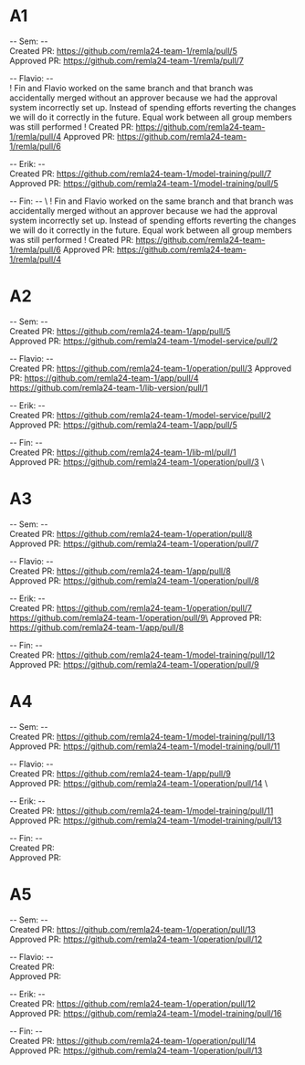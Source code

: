 # A1

-- Sem: --\
Created PR: https://github.com/remla24-team-1/remla/pull/5 \
Approved PR: https://github.com/remla24-team-1/remla/pull/7

-- Flavio: -- \
! Fin and Flavio worked on the same branch and that branch was accidentally merged without an approver because we had the approval system incorrectly set up. Instead of spending efforts reverting the changes we will do it correctly in the future. Equal work between all group members was still performed !
Created PR: https://github.com/remla24-team-1/remla/pull/4
Approved PR: https://github.com/remla24-team-1/remla/pull/6

-- Erik: -- \
Created PR: https://github.com/remla24-team-1/model-training/pull/7 \
Approved PR: https://github.com/remla24-team-1/model-training/pull/5

-- Fin: -- \ 
! Fin and Flavio worked on the same branch and that branch was accidentally merged without an approver because we had the approval system incorrectly set up. Instead of spending efforts reverting the changes we will do it correctly in the future. Equal work between all group members was still performed !
Created PR: https://github.com/remla24-team-1/remla/pull/6
Approved PR: https://github.com/remla24-team-1/remla/pull/4


# A2

-- Sem: --\
Created PR: https://github.com/remla24-team-1/app/pull/5 \
Approved PR: https://github.com/remla24-team-1/model-service/pull/2 

-- Flavio: --\
Created PR: https://github.com/remla24-team-1/operation/pull/3
Approved PR: https://github.com/remla24-team-1/app/pull/4
             https://github.com/remla24-team-1/lib-version/pull/1

-- Erik: --\
Created PR: https://github.com/remla24-team-1/model-service/pull/2 \
Approved PR: https://github.com/remla24-team-1/app/pull/5

-- Fin: --\
Created PR: https://github.com/remla24-team-1/lib-ml/pull/1 \
Approved PR: https://github.com/remla24-team-1/operation/pull/3 \


# A3

-- Sem: --\
Created PR: https://github.com/remla24-team-1/operation/pull/8 \
Approved PR: https://github.com/remla24-team-1/operation/pull/7

-- Flavio: --\
Created PR: https://github.com/remla24-team-1/app/pull/8 \
Approved PR: https://github.com/remla24-team-1/operation/pull/8

-- Erik: --\
Created PR:  https://github.com/remla24-team-1/operation/pull/7 https://github.com/remla24-team-1/operation/pull/9\
Approved PR: https://github.com/remla24-team-1/app/pull/8

-- Fin: --\
Created PR:  https://github.com/remla24-team-1/model-training/pull/12 \
Approved PR:  https://github.com/remla24-team-1/operation/pull/9

# A4

-- Sem: --\
Created PR: https://github.com/remla24-team-1/model-training/pull/13 \
Approved PR: https://github.com/remla24-team-1/model-training/pull/11

-- Flavio: --\
Created PR:  https://github.com/remla24-team-1/app/pull/9 \
Approved PR: https://github.com/remla24-team-1/operation/pull/14 \

-- Erik: --\
Created PR:  https://github.com/remla24-team-1/model-training/pull/11 \
Approved PR: https://github.com/remla24-team-1/model-training/pull/13

-- Fin: --\
Created PR:  \
Approved PR: 

# A5

-- Sem: --\
Created PR: https://github.com/remla24-team-1/operation/pull/13 \
Approved PR: https://github.com/remla24-team-1/operation/pull/12

-- Flavio: --\
Created PR: \
Approved PR:

-- Erik: --\
Created PR:  https://github.com/remla24-team-1/operation/pull/12 \
Approved PR: https://github.com/remla24-team-1/model-training/pull/16

-- Fin: --\
Created PR:  https://github.com/remla24-team-1/operation/pull/14 \
Approved PR: https://github.com/remla24-team-1/operation/pull/13
